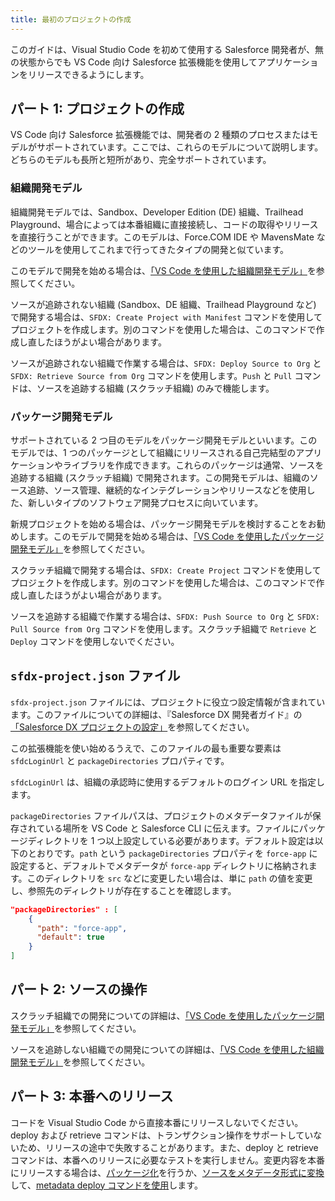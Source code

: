 ```yaml
---
title: 最初のプロジェクトの作成
---
```


このガイドは、Visual Studio Code を初めて使用する Salesforce 開発者が、無の状態からでも VS Code 向け Salesforce 拡張機能を使用してアプリケーションをリリースできるようにします。

## パート 1: プロジェクトの作成

VS Code 向け Salesforce 拡張機能では、開発者の 2 種類のプロセスまたはモデルがサポートされています。ここでは、これらのモデルについて説明します。どちらのモデルも長所と短所があり、完全サポートされています。

### 組織開発モデル

組織開発モデルでは、Sandbox、Developer Edition \(DE\) 組織、Trailhead Playground、場合によっては本番組織に直接接続し、コードの取得やリリースを直接行うことができます。このモデルは、Force.COM IDE や MavensMate などのツールを使用してこれまで行ってきたタイプの開発と似ています。

このモデルで開発を始める場合は、[「VS Code を使用した組織開発モデル」](../user-guide/org-development-model)を参照してください。

ソースが追跡されない組織 \(Sandbox、DE 組織、Trailhead Playground など\) で開発する場合は、`SFDX: Create Project with Manifest` コマンドを使用してプロジェクトを作成します。別のコマンドを使用した場合は、このコマンドで作成し直したほうがよい場合があります。

ソースが追跡されない組織で作業する場合は、`SFDX: Deploy Source to Org` と `SFDX: Retrieve Source from Org` コマンドを使用します。`Push` と `Pull` コマンドは、ソースを追跡する組織 \(スクラッチ組織\) のみで機能します。

### パッケージ開発モデル

サポートされている 2 つ目のモデルをパッケージ開発モデルといいます。このモデルでは、1 つのパッケージとして組織にリリースされる自己完結型のアプリケーションやライブラリを作成できます。これらのパッケージは通常、ソースを追跡する組織 \(スクラッチ組織\) で開発されます。この開発モデルは、組織のソース追跡、ソース管理、継続的なインテグレーションやリリースなどを使用した、新しいタイプのソフトウェア開発プロセスに向いています。

新規プロジェクトを始める場合は、パッケージ開発モデルを検討することをお勧めします。このモデルで開発を始める場合は、[「VS Code を使用したパッケージ開発モデル」](../user-guide/package-development-model)を参照してください。

スクラッチ組織で開発する場合は、`SFDX: Create Project` コマンドを使用してプロジェクトを作成します。別のコマンドを使用した場合は、このコマンドで作成し直したほうがよい場合があります。

ソースを追跡する組織で作業する場合は、`SFDX: Push Source to Org` と `SFDX: Pull Source from Org` コマンドを使用します。スクラッチ組織で `Retrieve` と `Deploy` コマンドを使用しないでください。

## `sfdx-project.json` ファイル

`sfdx-project.json` ファイルには、プロジェクトに役立つ設定情報が含まれています。このファイルについての詳細は、『Salesforce DX 開発者ガイド』の[「Salesforce DX プロジェクトの設定」](https://developer.salesforce.com/docs/atlas.en-us.sfdx_dev.meta/sfdx_dev/sfdx_dev_ws_config.htm)を参照してください。

この拡張機能を使い始めるうえで、このファイルの最も重要な要素は `sfdcLoginUrl` と `packageDirectories` プロパティです。

`sfdcLoginUrl` は、組織の承認時に使用するデフォルトのログイン URL を指定します。

`packageDirectories` ファイルパスは、プロジェクトのメタデータファイルが保存されている場所を VS Code と Salesforce CLI に伝えます。ファイルにパッケージディレクトリを 1 つ以上設定している必要があります。デフォルト設定は以下のとおりです。`path` という `packageDirectories` プロパティを `force-app` に設定すると、デフォルトでメタデータが `force-app` ディレクトリに格納されます。このディレクトリを `src` などに変更したい場合は、単に `path` の値を変更し、参照先のディレクトリが存在することを確認します。

```json
"packageDirectories" : [
    {
      "path": "force-app",
      "default": true
    }
]
```

## パート 2: ソースの操作

スクラッチ組織での開発についての詳細は、[「VS Code を使用したパッケージ開発モデル」](../user-guide/package-development-model)を参照してください。

ソースを追跡しない組織での開発についての詳細は、[「VS Code を使用した組織開発モデル」](../user-guide/org-development-model)を参照してください。

## パート 3: 本番へのリリース

コードを Visual Studio Code から直接本番にリリースしないでください。deploy および retrieve コマンドは、トランザクション操作をサポートしていないため、リリースの途中で失敗することがあります。また、deploy と retrieve コマンドは、本番へのリリースに必要なテストを実行しません。変更内容を本番にリリースする場合は、[パッケージ化](https://developer.salesforce.com/docs/atlas.en-us.sfdx_dev.meta/sfdx_dev/sfdx_dev_dev2gp.htm)を行うか、[ソースをメタデータ形式に変換](https://developer.salesforce.com/docs/atlas.en-us.sfdx_cli_reference.meta/sfdx_cli_reference/cli_reference_force_source.htm#cli_reference_convert)して、[metadata deploy コマンドを使用](https://developer.salesforce.com/docs/atlas.en-us.sfdx_cli_reference.meta/sfdx_cli_reference/cli_reference_force_mdapi.htm#cli_reference_deploy)します。
